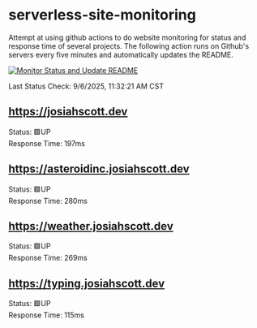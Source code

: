 # serverless-site-monitoring
Attempt at using github actions to do website monitoring for status and response time of several projects. The following action runs on Github's servers every five minutes and automatically updates the README.  

[![Monitor Status and Update README](https://github.com/JosiahSco/serverless-site-monitoring/actions/workflows/monitor.yaml/badge.svg)](https://github.com/JosiahSco/serverless-site-monitoring/actions/workflows/monitor.yaml)

Last Status Check: 9/6/2025, 11:32:21 AM CST

## https://josiahscott.dev
Status: 🟩UP  
Response Time: 197ms

## https://asteroidinc.josiahscott.dev
Status: 🟩UP  
Response Time: 280ms

## https://weather.josiahscott.dev
Status: 🟩UP  
Response Time: 269ms

## https://typing.josiahscott.dev
Status: 🟩UP  
Response Time: 115ms

